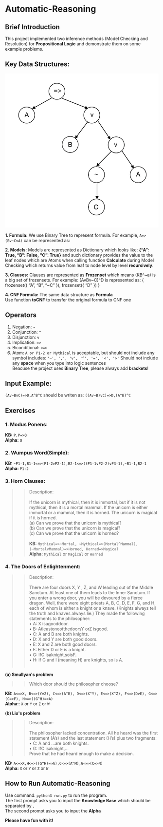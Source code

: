 Automatic-Reasoning
==============================

Brief Introduction
------------------------------
This project implemented two inference methods (Model Checking and Resolution) for **Propositional Logic** and demonstrate them on some example problems.

## Key Data Structures:
![binary-tree](/images/binary-tree.png)</br>

__1. Formula:__
We use Binary Tree to represent formula. For example, `A=>(Bv~CvA)` can be represented as:</br>

__2. Models:__
Models are represented as Dictionary which looks like: **{“A”: True, “B”: False, “C”: True}** and such dictionary provides the value to the leaf nodes which are Atoms when calling function **Calculate** during Model Checking which returns value from leaf to node level by level **recursively**.</br>

__3. Clauses:__
Clauses are represented as **Frozenset** which means (KB^\~a) is a big set of frozensets. For example: (AvBv~C)^D is represented as: { frozenset({ “A”, “B”, “~C” }), frozenset({ “D” }) }</br>

__4. CNF Formula:__
The same data structure as **Formula**</br>
Use function **toCNF** to transfer the original formula to CNF one

Operators
------------------------------
1. Negation: `~`
2. Conjunction: `^`
3. Disjunction: `v`
4. Implication: `=>`
5. Biconditional: `<=>`
6. Atom: `A or P1-2 or Mythical` is acceptable, but should not include any symbol includes: `'~', ',', 'v', '^', '=', '<', '>'`
Should not include any **space** when you type into logic sentences\
Beacuse the project uses **Binary Tree**, please always add **brackets**!
## Input Example:
`(Av~BvC)=>D,A^B^C` should be writen as: `((Av~B)vC)=>D,(A^B)^C`

Exercises
------------------------------

### 1. Modus Ponens:
**KB:** `P,P=>Q`</br>
**Alpha:** `Q`</br>

### 2. Wumpus Word(Simple):

**KB:** `~P1-1,B1-1<=>(P1-2vP2-1),B2-1<=>((P1-1vP2-2)vP3-1),~B1-1,B2-1`</br>
**Alpha:** `P1-2`</br>


### 3. Horn Clauses:
>>Description:</br>
    </br>
    If the unicorn is mythical, then it is immortal, but if it is not mythical, then it is a mortal mammal. If the unicorn is either immortal or a mammal, then it is horned. The unicorn is magical if it is horned.</br>
    (a) Can we prove that the unicorn is mythical?</br>
    (b) Can we prove that the unicorn is magical?</br>
    (c) Can we prove that the unicorn is horned?</br>
    </br>
**KB:** `Mythical=>~Mortal, ~Mythical=>(Mortal^Mammal), (~MortalvMammal)=>Horned, Horned=>Magical`</br>
**Alpha:** `Mythical` or `Magical` or `Horned`</br>

### 4. The Doors of Enlightenment:
>>Description:</br>
    </br>
    There are four doors X, Y , Z, and W leading out of the Middle Sanctum. At least one of them leads to the Inner Sanctum. If you enter a wrong door, you will be devoured by a fierce dragon. Well, there were eight priests A, B, C, D, E, F, G, and H, each of whom is either a knight or a knave. (Knights always tell the truth and knaves always lie.) They made the following statements to the philosopher:</br>
    • A: X isagooddoor.</br>
    • B: AtleastoneofthedoorsY orZ isgood.</br>
    • C: A and B are both knights.</br>
    • D: X and Y are both good doors.</br>
    • E: X and Z are both good doors.</br>
    • F: Either D or E is a knight.</br>
    • G: IfC isaknight,soisF.</br>
    • H: If G and I (meaning H) are knights, so is A.</br>
    </br>

__(a) Smullyan's problem__
>>Which door should the philosopher choose?

**KB:** `A<=>X, B<=>(YvZ), C<=>(A^B), D<=>(X^Y), E<=>(X^Z), F<=>(DvE), G<=>(C=>F), H<=>((G^H)=>A)`</br>
**Alpha:**: `X` or `Y` or `Z` or `W`</br>

__(b) Liu's problem__
>>Description:</br>
    </br>
    The philosopher lacked concentration. All he heard was the first statement (A’s) and the last statement (H’s) plus two fragments:</br>
    • C: A and ...are both knights.</br>
    • G: IfC isaknight,...</br>
    Prove that he had heard enough to make a decision.</br>

**KB:** `A<=>X,H<=>((G^H)=>A),C<=>(A^M),G<=>(C=>N)`</br>
**Alpha:** `X` or `Y` or `Z` or `W`</br>

How to Run Automatic-Reasoning
------------------------------
Use command: `python3 run.py` to run the program.</br>
The first prompt asks you to input the **Knowledge Base** which should be separated by `,` </br>
The second prompt asks you to input the **Alpha**</br>

**Please have fun with it!**